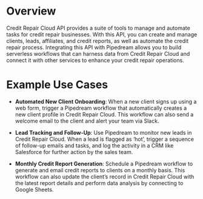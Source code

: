 # Overview

Credit Repair Cloud API provides a suite of tools to manage and automate tasks for credit repair businesses. With this API, you can create and manage clients, leads, affiliates, and credit reports, as well as automate the credit repair process. Integrating this API with Pipedream allows you to build serverless workflows that can harness data from Credit Repair Cloud and connect it with other services to enhance your credit repair operations.

# Example Use Cases

- **Automated New Client Onboarding**: When a new client signs up using a web form, trigger a Pipedream workflow that automatically creates a new client profile in Credit Repair Cloud. This workflow can also send a welcome email to the client and alert your team via Slack.

- **Lead Tracking and Follow-Up**: Use Pipedream to monitor new leads in Credit Repair Cloud. When a lead is flagged as ‘hot’, trigger a sequence of follow-up emails and tasks, and log the activity in a CRM like Salesforce for further action by the sales team.

- **Monthly Credit Report Generation**: Schedule a Pipedream workflow to generate and email credit reports to clients on a monthly basis. This workflow can also update the client’s record in Credit Repair Cloud with the latest report details and perform data analysis by connecting to Google Sheets.
